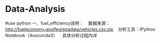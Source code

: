 # Data-Analysis
#use python
一、fuel_efficiency说明：
    数据来源：http://fueleconomy.gov/feg/epadata/vehicles.csv.zip
    分析工具：IPython Notebook（Anoconda3）
    具体分析过程内详

